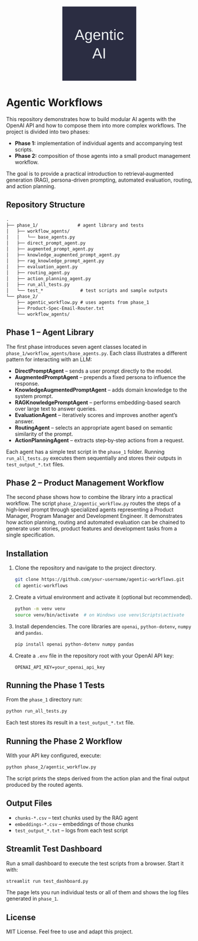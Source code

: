 <p align="center">
  <img src="logo.svg" alt="Agentic Workflows Logo" width="200"/>
</p>

# Agentic Workflows

This repository demonstrates how to build modular AI agents with the OpenAI API and how to compose them into more complex workflows. The project is divided into two phases:

- **Phase&nbsp;1:** implementation of individual agents and accompanying test scripts.
- **Phase&nbsp;2:** composition of those agents into a small product management workflow.

The goal is to provide a practical introduction to retrieval‑augmented generation (RAG), persona-driven prompting, automated evaluation, routing, and action planning.

## Repository Structure

```
.
├── phase_1/               # agent library and tests
│   ├── workflow_agents/
│   │   └── base_agents.py
│   ├── direct_prompt_agent.py
│   ├── augmented_prompt_agent.py
│   ├── knowledge_augmented_prompt_agent.py
│   ├── rag_knowledge_prompt_agent.py
│   ├── evaluation_agent.py
│   ├── routing_agent.py
│   ├── action_planning_agent.py
│   ├── run_all_tests.py
│   └── test_*              # test scripts and sample outputs
└── phase_2/
    ├── agentic_workflow.py # uses agents from phase_1
    ├── Product-Spec-Email-Router.txt
    └── workflow_agents/
```

## Phase 1 – Agent Library

The first phase introduces seven agent classes located in `phase_1/workflow_agents/base_agents.py`. Each class illustrates a different pattern for interacting with an LLM:

- **DirectPromptAgent** – sends a user prompt directly to the model.
- **AugmentedPromptAgent** – prepends a fixed persona to influence the response.
- **KnowledgeAugmentedPromptAgent** – adds domain knowledge to the system prompt.
- **RAGKnowledgePromptAgent** – performs embedding-based search over large text to answer queries.
- **EvaluationAgent** – iteratively scores and improves another agent’s answer.
- **RoutingAgent** – selects an appropriate agent based on semantic similarity of the prompt.
- **ActionPlanningAgent** – extracts step‑by‑step actions from a request.

Each agent has a simple test script in the `phase_1` folder. Running `run_all_tests.py` executes them sequentially and stores their outputs in `test_output_*.txt` files.

## Phase 2 – Product Management Workflow

The second phase shows how to combine the library into a practical workflow. The script `phase_2/agentic_workflow.py` routes the steps of a high‑level prompt through specialized agents representing a Product Manager, Program Manager and Development Engineer. It demonstrates how action planning, routing and automated evaluation can be chained to generate user stories, product features and development tasks from a single specification.

## Installation

1. Clone the repository and navigate to the project directory.
   ```bash
   git clone https://github.com/your-username/agentic-workflows.git
   cd agentic-workflows
   ```
2. Create a virtual environment and activate it (optional but recommended).
   ```bash
   python -m venv venv
   source venv/bin/activate  # on Windows use venv\Scripts\activate
   ```
3. Install dependencies. The core libraries are `openai`, `python-dotenv`, `numpy` and `pandas`.
   ```bash
   pip install openai python-dotenv numpy pandas
   ```
4. Create a `.env` file in the repository root with your OpenAI API key:
   ```
   OPENAI_API_KEY=your_openai_api_key
   ```

## Running the Phase 1 Tests

From the `phase_1` directory run:
```bash
python run_all_tests.py
```
Each test stores its result in a `test_output_*.txt` file.

## Running the Phase 2 Workflow

With your API key configured, execute:
```bash
python phase_2/agentic_workflow.py
```
The script prints the steps derived from the action plan and the final output produced by the routed agents.

## Output Files

- `chunks-*.csv` – text chunks used by the RAG agent
- `embeddings-*.csv` – embeddings of those chunks
- `test_output_*.txt` – logs from each test script

## Streamlit Test Dashboard

Run a small dashboard to execute the test scripts from a browser. Start it with:

```bash
streamlit run test_dashboard.py
```

The page lets you run individual tests or all of them and shows the log files
generated in `phase_1`.

## License

MIT License. Feel free to use and adapt this project.
